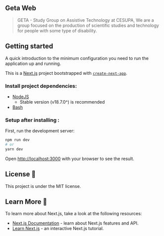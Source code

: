## Geta Web
> GETA - Study Group on Assistive Technology at CESUPA, We are a group focused on the production of scientific studies and technology for people with some type of disability.

## Getting started

A quick introduction to the minimum configuration you need to run the application up and running.

This is a [Next.js](https://nextjs.org/) project bootstrapped with [`create-next-app`](https://github.com/vercel/next.js/tree/canary/packages/create-next-app).

### Install project dependencies:
- [NodeJS](https://nodejs.org/) 
	- Stable version (v18.7.0^) is recommended 
- [Bash](https://git-scm.com/downloads)

### Setup after installing :

First, run the development server:

```bash
npm run dev
# or
yarn dev
```

Open [http://localhost:3000](http://localhost:3000) with your browser to see the result.

## License :memo:

This project is under the MIT license.

## Learn More :open_book:

To learn more about Next.js, take a look at the following resources:

- [Next.js Documentation](https://nextjs.org/docs) - learn about Next.js features and API.
- [Learn Next.js](https://nextjs.org/learn) - an interactive Next.js tutorial.
